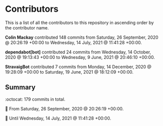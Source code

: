 # Contributors

This is a list of all the contributors to this repository in ascending order by the contributor name.

**Colin Mackay** contributed 148 commits from Saturday, 26 September, 2020 @ 20:26:19 +00:00 to Wednesday, 14 July, 2021 @ 11:41:28 +00:00.

**dependabot[bot]** contributed 24 commits from Wednesday, 14 October, 2020 @ 19:13:43 +00:00 to Wednesday, 9 June, 2021 @ 20:46:10 +00:00.

**StravaigBot** contributed 7 commits from Monday, 14 December, 2020 @ 19:28:09 +00:00 to Saturday, 19 June, 2021 @ 18:12:09 +00:00.

## Summary

:octocat: 179 commits in total.

:date: From Saturday, 26 September, 2020 @ 20:26:19 +00:00.

:date: Until Wednesday, 14 July, 2021 @ 11:41:28 +00:00.

